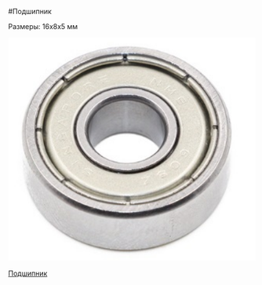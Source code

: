 #Подшипник

Размеры: 16x8x5 мм

<p align="center">
<img src="picture/bearing.png" width=700/>
</p>

[Подшипник](https://roboparts.ru/catalog/mekhanika_i_ustanovochnye_izdeliya/podshipniki/podshipnik-688zz/)